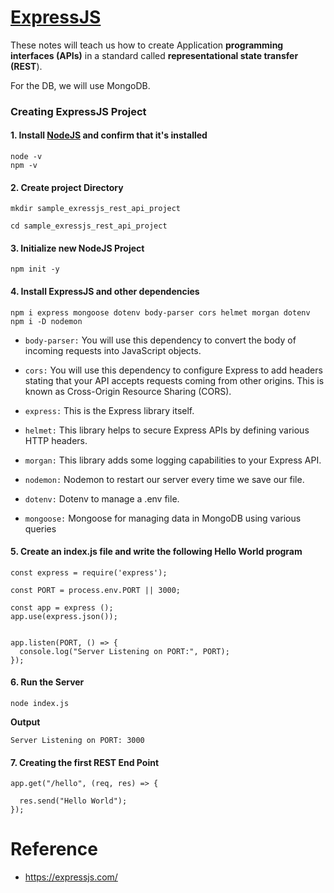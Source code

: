 # [ExpressJS](https://expressjs.com/)


These notes will teach us how to create Application **programming interfaces (APIs)** in a standard called **representational state transfer (REST**).

For the DB, we will use MongoDB.

### Creating ExpressJS Project

#### 1. Install [NodeJS](https://nodejs.org/en/) and confirm that it's installed

```
node -v
npm -v
```

#### 2. Create project Directory

```
mkdir sample_exressjs_rest_api_project

cd sample_exressjs_rest_api_project

```

#### 3. Initialize new NodeJS Project

```
npm init -y
```

#### 4. Install ExpressJS and other dependencies

```
npm i express mongoose dotenv body-parser cors helmet morgan dotenv
npm i -D nodemon
```

- `body-parser:` You will use this dependency to convert the body of incoming requests into JavaScript objects.

- `cors:` You will use this dependency to configure Express to add headers stating that your API accepts requests coming from other origins. This is known as Cross-Origin Resource Sharing (CORS).

- `express:` This is the Express library itself.

- `helmet:` This library helps to secure Express APIs by defining various HTTP headers.

- `morgan:` This library adds some logging capabilities to your Express API.

- `nodemon:` Nodemon to restart our server every time we save our file.

- `dotenv:` Dotenv to manage a .env file.

- `mongoose:` Mongoose for managing data in MongoDB using various queries

#### 5. Create an index.js file and write the following Hello World program

```
const express = require('express');

const PORT = process.env.PORT || 3000;

const app = express ();
app.use(express.json());


app.listen(PORT, () => {
  console.log("Server Listening on PORT:", PORT);
});

```

#### 6. Run the Server

```
node index.js
```

**Output**

```
Server Listening on PORT: 3000
```

#### 7. Creating the first REST End Point

```
app.get("/hello", (req, res) => {

  res.send("Hello World");
});
```

# Reference

- https://expressjs.com/
